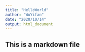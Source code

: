 ```yaml
---
title: "HelloWorld"
author: "WuYifan"
date: "2020/10/14"
output: html_document
---
```


## This is a markdown file